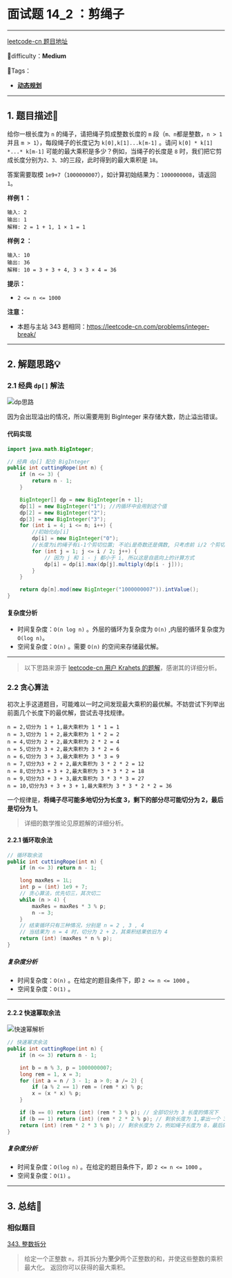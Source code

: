 # 面试题 14_2 ：剪绳子

---

[leetcode-cn 题目地址](https://leetcode-cn.com/problems/jian-sheng-zi-ii-lcof/)

📗difficulty：**Medium**

🎯Tags：

+ **[动态规划](https://leetcode-cn.com/tag/dynamic-programming/)**
---

## 1. 题目描述📃

 给你一根长度为 `n` 的绳子，请把绳子剪成整数长度的 `m` 段（`m、n`都是整数，`n > 1` 并且 `m > 1`），每段绳子的长度记为 `k[0],k[1]...k[m-1]` 。请问 `k[0] * k[1] *...* k[m-1]` 可能的最大乘积是多少？例如，当绳子的长度是 `8` 时，我们把它剪成长度分别为`2、3、3`的三段，此时得到的最大乘积是 `18`。

答案需要取模 `1e9+7`（`1000000007`），如计算初始结果为：`1000000008`，请返回 `1`。

**样例 1 ：**

```
输入: 2
输出: 1
解释: 2 = 1 + 1, 1 × 1 = 1
```



**样例 2 ：**

```
输入: 10
输出: 36
解释: 10 = 3 + 3 + 4, 3 × 3 × 4 = 36
```



**提示：**

+ `2 <= n <= 1000`



**注意：**

+ 本题与主站 343 题相同：https://leetcode-cn.com/problems/integer-break/



---

## 2. 解题思路💡

### 2.1 经典 `dp[]` 解法

![dp思路](https://assets.ryantech.ltd/20200719153540.png)



因为会出现溢出的情况，所以需要用到 BigInteger 来存储大数，防止溢出错误。



#### 代码实现

```java
import java.math.BigInteger;

// 经典 dp[] 配合 BigInteger
public int cuttingRope(int n) {
    if (n <= 3) {
        return n - 1;
    }

    BigInteger[] dp = new BigInteger[n + 1];
    dp[1] = new BigInteger("1"); //内循环中会用到这个值
    dp[2] = new BigInteger("2");
    dp[3] = new BigInteger("3");
    for (int i = 4; i <= n; i++) {
        //初始化dp[i]
        dp[i] = new BigInteger("0");
        //长度为i的绳子有i-1个剪切位置; 不论i是奇数还是偶数, 只考虑前 i/2 个剪切位置即可, 后面的剪切位置是重复的
        for (int j = 1; j <= i / 2; j++) {
            // 因为 j 和 i - j 都小于 i, 所以这是自底向上的计算方式
            dp[i] = dp[i].max(dp[j].multiply(dp[i - j]));
        }
    }

    return dp[n].mod(new BigInteger("1000000007")).intValue();
}
```



#### 复杂度分析

+ 时间复杂度：`O(n log n)` 。外层的循环为复杂度为 `O(n)` ,内层的循环复杂度为 `O(log n)`。
+ 空间复杂度：`O(n)` 。需要 `O(n)` 的空间来存储最优解。



---

> 以下思路来源于 [leetcode-cn 用户 Krahets 的题解](https://leetcode-cn.com/problems/jian-sheng-zi-lcof/solution/mian-shi-ti-14-i-jian-sheng-zi-tan-xin-si-xiang-by/)，感谢其的详细分析。

### 2.2 贪心算法

初次上手这道题目，可能难以一时之间发现最大乘积的最优解。不妨尝试下列举出前面几个长度下的最优解，尝试去寻找规律。

```
n = 2,切分为 1 + 1,最大乘积为 1 * 1 = 1
n = 3,切分为 1 + 2,最大乘积为 1 * 2 = 2
n = 4,切分为 2 + 2,最大乘积为 2 * 2 = 4
n = 5,切分为 3 + 2,最大乘积为 3 * 2 = 6
n = 6,切分为 3 + 3,最大乘积为 3 * 3 = 9
n = 7,切分为3 + 2 + 2,最大乘积为 3 * 2 * 2 = 12
n = 8,切分为3 + 3 + 2,最大乘积为 3 * 3 * 2 = 18
n = 9,切分为3 + 3 + 3,最大乘积为 3 * 3 * 3 = 27
n = 10,切分为3 + 3 + 3 + 1,最大乘积为 3 * 3 * 2 * 2 = 36
```

一个规律是，**将绳子尽可能多地切分为长度 3，剩下的部分尽可能切分为 2，最后是切分为 1**。

> 详细的数学推论见原题解的详细分析。

#### 2.2.1 循环取余法

```java
// 循环取余法
public int cuttingRope(int n) {
    if (n <= 3) return n - 1;

    long maxRes = 1L;
    int p = (int) 1e9 + 7;
    // 贪心算法，优先切三，其次切二
    while (n > 4) {
        maxRes = maxRes * 3 % p;
        n -= 3;
    }
    // 结束循环只有三种情况，分别是 n = 2 , 3 , 4
    // 当结果为 n = 4 时，切分为 2 + 2，其乘积结果依旧为 4
    return (int) (maxRes * n % p);
}
```



##### 复杂度分析

+ 时间复杂度：`O(n)` 。在给定的题目条件下，即 `2 <= n <= 1000` 。
+ 空间复杂度：`O(1)` 。

---

#### 2.2.2 快速幂取余法



![快速幂解析](https://assets.ryantech.ltd/20200721205249.png)



```java
// 快速幂求余法
public int cuttingRope(int n) {
    if (n <= 3) return n - 1;

    int b = n % 3, p = 1000000007;
    long rem = 1, x = 3;
    for (int a = n / 3 - 1; a > 0; a /= 2) {
        if (a % 2 == 1) rem = (rem * x) % p;
        x = (x * x) % p;
    }

    if (b == 0) return (int) (rem * 3 % p); // 全部切分为 3 长度的情况下
    if (b == 1) return (int) (rem * 2 * 2 % p); // 剩余长度为 1,拿出一个 3 ，补为 2 + 2
    return (int) (rem * 2 * 3 % p); // 剩余长度为 2，例如绳子长度为 8，最后的结果为 2 * 3 * rem
}
```



##### 复杂度分析

+ 时间复杂度：`O(log n)` 。在给定的题目条件下，即 `2 <= n <= 1000` 。
+ 空间复杂度：`O(1)` 。



---

## 3. 总结🎯

### 相似题目

[343. 整数拆分](https://leetcode-cn.com/problems/integer-break/)

> 给定一个正整数 `n`，将其拆分为**至少**两个正整数的和，并使这些整数的乘积最大化。 返回你可以获得的最大乘积。

